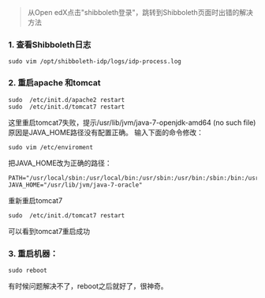 >从Open edX点击"shibboleth登录"，跳转到Shibboleth页面时出错的解决方法

### 1. 查看Shibboleth日志
 ```
 sudo vim /opt/shibboleth-idp/logs/idp-process.log  
 ```
 
### 2. 重启apache 和tomcat

```
sudo  /etc/init.d/apache2 restart    
sudo  /etc/init.d/tomcat7 restart  
```

这里重启tomcat7失败，提示/usr/lib/jvm/java-7-openjdk-amd64 (no such file)
原因是JAVA_HOME路径没有配置正确。
输入下面的命令修改：
```
sudo vim /etc/enviroment
```
把JAVA_HOME改为正确的路径：
```
PATH="/usr/local/sbin:/usr/local/bin:/usr/sbin:/usr/bin:/sbin:/bin:/usr/games"
JAVA_HOME="/usr/lib/jvm/java-7-oracle"
```
重新重启tomcat7
```
sudo  /etc/init.d/tomcat7 restart 
```
可以看到tomcat7重启成功

### 3. 重启机器：
```
sudo reboot
```
有时候问题解决不了，reboot之后就好了，很神奇。
